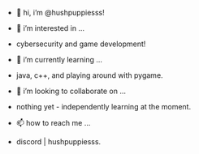 - 👋 hi, i’m @hushpuppiesss!
  
- 👀 i’m interested in ...
- cybersecurity and game development!
  
- 🌱 i’m currently learning ...
- java, c++, and playing around with pygame.
  
- 💞️ i’m looking to collaborate on ...
- nothing yet - independently learning at the moment.
  
- 📫 how to reach me ...
- discord | hushpuppiesss.
